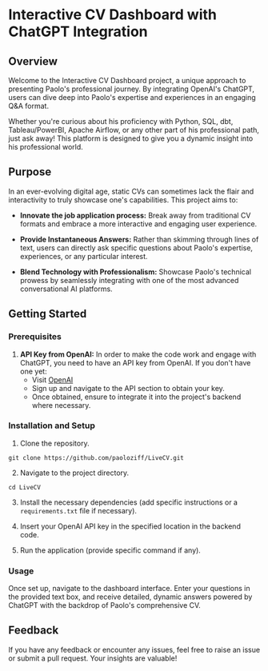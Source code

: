 # Interactive CV Dashboard with ChatGPT Integration

## Overview

Welcome to the Interactive CV Dashboard project, a unique approach to presenting Paolo's professional journey. By integrating OpenAI's ChatGPT, users can dive deep into Paolo's expertise and experiences in an engaging Q&A format.

Whether you're curious about his proficiency with Python, SQL, dbt, Tableau/PowerBI, Apache Airflow, or any other part of his professional path, just ask away! This platform is designed to give you a dynamic insight into his professional world.

## Purpose

In an ever-evolving digital age, static CVs can sometimes lack the flair and interactivity to truly showcase one's capabilities. This project aims to:

- **Innovate the job application process:** Break away from traditional CV formats and embrace a more interactive and engaging user experience.
  
- **Provide Instantaneous Answers:** Rather than skimming through lines of text, users can directly ask specific questions about Paolo's expertise, experiences, or any particular interest.
  
- **Blend Technology with Professionalism:** Showcase Paolo's technical prowess by seamlessly integrating with one of the most advanced conversational AI platforms.

## Getting Started

### Prerequisites

1. **API Key from OpenAI:** In order to make the code work and engage with ChatGPT, you need to have an API key from OpenAI. If you don't have one yet:
   - Visit [OpenAI](https://www.openai.com/)
   - Sign up and navigate to the API section to obtain your key.
   - Once obtained, ensure to integrate it into the project's backend where necessary.

### Installation and Setup

1. Clone the repository.
```
git clone https://github.com/paoloziff/LiveCV.git
```
2. Navigate to the project directory.
```
cd LiveCV
```
3. Install the necessary dependencies (add specific instructions or a `requirements.txt` file if necessary).

4. Insert your OpenAI API key in the specified location in the backend code.

5. Run the application (provide specific command if any).

### Usage

Once set up, navigate to the dashboard interface. Enter your questions in the provided text box, and receive detailed, dynamic answers powered by ChatGPT with the backdrop of Paolo's comprehensive CV.

## Feedback

If you have any feedback or encounter any issues, feel free to raise an issue or submit a pull request. Your insights are valuable!